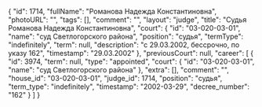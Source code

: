 {
    "id": 1714,
    "fullName": "Романова Надежда Константиновна",
    "photoURL": "",
    "tags": [],
    "comment": "",
    "layout": "judge",
    "title": "Судья Романова Надежда Константиновна",
    "court": {
        "id": "03-020-03-01",
        "name": "суд Светлогорского района",
        "position": "судья",
        "termType": "indefinitely",
        "term": null,
        "description": "c 29.03.2002, бессрочно, по указу 162",
        "timestamp": "29.03.2002"
    },
    "previousCourt": null,
    "career": [
        {
            "id": 3974,
            "term": null,
            "type": "appointed",
            "court": {
                "id": "03-020-03-01",
                "name": "суд Светлогорского района"
            },
            "extra": [],
            "comment": "",
            "house_id": "03-020-03-01",
            "judge_id": 1714,
            "position": "судья",
            "term_type": "indefinitely",
            "timestamp": "2002-03-29",
            "decree_number": "162"
        }
    ]
}